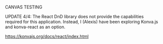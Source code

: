 CANVAS TESTING

UPDATE 4/4:
The React DnD library does not provide the capabilities required for this application. Instead, I (Alexis) have been exploring Konva.js and konva-react as an option.

https://konvajs.org/docs/react/index.html




